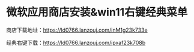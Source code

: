 # 微软应用商店安装&win11右键经典菜单

商店下载地址：https://ld0766.lanzouj.com/inM1g23k733e

经典右键下载：https://ld0766.lanzouj.com/ipxaf23k708b


